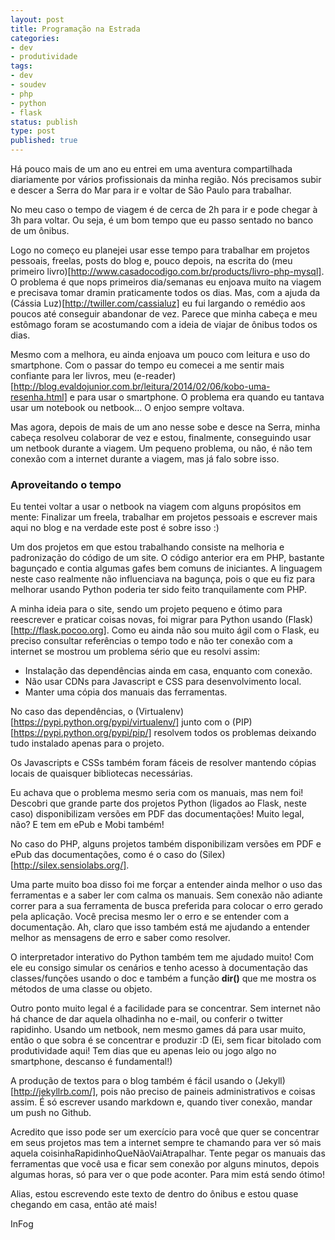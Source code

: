 ```yaml
---
layout: post
title: Programação na Estrada
categories:
- dev
- produtividade
tags:
- dev
- soudev
- php
- python
- flask
status: publish
type: post
published: true
---
```


Há pouco mais de um ano eu entrei em uma aventura compartilhada diariamente por
vários profissionais da minha região. Nós precisamos subir e descer a Serra do
Mar para ir e voltar de São Paulo para trabalhar.

No meu caso o tempo de viagem é de cerca de 2h para ir e pode chegar à 3h para
voltar. Ou seja, é um bom tempo que eu passo sentado no banco de um ônibus.

Logo no começo eu planejei usar esse tempo para trabalhar em projetos pessoais,
freelas, posts do blog e, pouco depois, na escrita do
(meu primeiro livro)[http://www.casadocodigo.com.br/products/livro-php-mysql].
O problema é que nops primeiros dia/semanas eu enjoava muito na viagem e
precisava tomar dramin praticamente todos os dias. Mas, com a ajuda da
(Cássia Luz)[http://twiller.com/cassialuz] eu fui largando o remédio aos poucos
até conseguir abandonar de vez. Parece que minha cabeça e meu estômago foram
se acostumando com a ideia de viajar de ônibus todos os dias.

Mesmo com a melhora, eu ainda enjoava um pouco com leitura e uso do smartphone.
Com o passar do tempo eu comecei a me sentir mais confiante para ler livros,
meu (e-reader)[http://blog.evaldojunior.com.br/leitura/2014/02/06/kobo-uma-resenha.html]
e para usar o smartphone. O problema era quando eu tantava usar um notebook ou
netbook... O enjoo sempre voltava.

Mas agora, depois de mais de um ano nesse sobe e desce na Serra, minha cabeça
resolveu colaborar de vez e estou, finalmente, conseguindo usar um netbook
durante a viagem. Um pequeno problema, ou não, é não tem conexão com a internet
durante a viagem, mas já falo sobre isso.

### Aproveitando o tempo

Eu tentei voltar a usar o netbook na viagem com alguns propósitos em mente:
Finalizar um freela, trabalhar em projetos pessoais e escrever mais aqui no
blog e na verdade este post é sobre isso :)

Um dos projetos em que estou trabalhando consiste na melhoria e padronização do
código de um site. O código anterior era em PHP, bastante bagunçado e contia
algumas gafes bem comuns de iniciantes. A linguagem neste caso realmente não
influenciava na bagunça, pois o que eu fiz para melhorar usando Python poderia
ter sido feito tranquilamente com PHP.

A minha ideia para o site, sendo um projeto pequeno e ótimo para reescrever e
praticar coisas novas, foi migrar para Python usando
(Flask)[http://flask.pocoo.org]. Como eu ainda não sou muito ágil com o Flask,
eu preciso consultar referências o tempo todo e não ter conexão com a internet
se mostrou um problema sério que eu resolvi assim:

- Instalação das dependências ainda em casa, enquanto com conexão.
- Não usar CDNs para Javascript e CSS para desenvolvimento local.
- Manter uma cópia dos manuais das ferramentas.

No caso das dependências, o (Virtualenv)[https://pypi.python.org/pypi/virtualenv/]
junto com o (PIP)[https://pypi.python.org/pypi/pip/]
resolvem todos os problemas deixando tudo instalado apenas para o projeto.

Os Javascripts e CSSs também foram fáceis de resolver mantendo cópias locais
de quaisquer bibliotecas necessárias.

Eu achava que o problema mesmo seria com os manuais, mas nem foi! Descobri que
grande parte dos projetos Python (ligados ao Flask, neste caso) disponibilizam
versões em PDF das documentações! Muito legal, não? E tem em ePub e Mobi também!

No caso do PHP, alguns projetos também disponibilizam versões em PDF e ePub das
documentações, como é o caso do (Silex)[http://silex.sensiolabs.org/].

Uma parte muito boa disso foi me forçar a entender ainda melhor o uso das
ferramentas e a saber ler com calma os manuais. Sem conexão não adiante correr
para a sua ferramenta de busca preferida para colocar o erro gerado pela
aplicação. Você precisa mesmo ler o erro e se entender com a documentação. Ah,
claro que isso também está me ajudando a entender melhor as mensagens de erro
e saber como resolver.

O interpretador interativo do Python também tem me ajudado muito! Com ele eu
consigo simular os cenários e tenho acesso à documentação das classes/funções
usando o doc e também a função **dir()** que me mostra os métodos de uma classe
ou objeto.

Outro ponto muito legal é a facilidade para se concentrar. Sem internet não há
chance de dar aquela olhadinha no e-mail, ou conferir o twitter rapidinho.
Usando um netbook, nem mesmo games dá para usar muito, então o que sobra é se
concentrar e produzir :D (Ei, sem ficar bitolado com produtividade aqui! Tem
dias que eu apenas leio ou jogo algo no smartphone, descanso é fundamental!)

A produção de textos para o blog também é fácil usando o (Jekyll)[http://jekyllrb.com/],
pois não preciso de paineis administrativos e coisas assim. É só escrever usando
markdown e, quando tiver conexão, mandar um push no Github.

Acredito que isso pode ser um exercício para você que quer se concentrar em
seus projetos mas tem a internet sempre te chamando para ver só mais aquela
coisinhaRapidinhoQueNãoVaiAtrapalhar. Tente pegar os manuais das ferramentas
que você usa e ficar sem conexão por alguns minutos, depois algumas horas, só
para ver o que pode aconter. Para mim está sendo ótimo!

Alias, estou escrevendo este texto de dentro do ônibus e estou quase chegando
em casa, então até mais!

InFog
